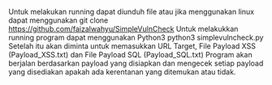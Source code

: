 Untuk melakukan running dapat diunduh file atau jika menggunakan linux dapat menggunakan
git clone https://github.com/faizalwahyu/SimpleVulnCheck
Untuk melakukkan running program dapat menggunakan Python3
python3 simplevulncheck.py
Setelah itu akan diminta untuk memasukkan URL Target, File Payload XSS (Payload_XSS.txt) dan File Payload SQL (Payload_SQL.txt)
Program akan berjalan berdasarkan payload yang disiapkan dan mengecek setiap payload yang disediakan apakah ada kerentanan yang ditemukan atau tidak.
